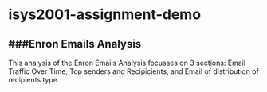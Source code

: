 # isys2001-assignment-demo
###Enron Emails Analysis
----------------------------------------------------------------------
This analysis of the Enron Emails Analysis focusses on 3 sections: Email Traffic Over Time, Top senders and Recipicients, and Email of distribution of recipients type.
